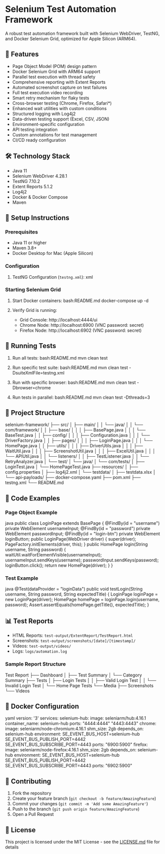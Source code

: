 # Selenium Test Automation Framework

A robust test automation framework built with Selenium WebDriver, TestNG, and Docker Selenium Grid, optimized for Apple Silicon (ARM64).

## 🚀 Features

- Page Object Model (POM) design pattern
- Docker Selenium Grid with ARM64 support
- Parallel test execution with thread safety
- Comprehensive reporting with Extent Reports
- Automated screenshot capture on test failures
- Full test execution video recording
- Smart retry mechanism for flaky tests
- Cross-browser testing (Chrome, Firefox, Safari\*)
- Enhanced wait utilities with custom conditions
- Structured logging with Log4j2
- Data-driven testing support (Excel, CSV, JSON)
- Environment-specific configuration
- API testing integration
- Custom annotations for test management
- CI/CD ready configuration

## 🛠️ Technology Stack

- Java 11
- Selenium WebDriver 4.28.1
- TestNG 7.10.2
- Extent Reports 5.1.2
- Log4j2
- Docker & Docker Compose
- Maven

## 🔧 Setup Instructions

### Prerequisites

- Java 11 or higher
- Maven 3.8+
- Docker Desktop for Mac (Apple Silicon)

### Configuration


1. TestNG Configuration (`testng.xml`):
   xml
   <?xml version="1.0" encoding="UTF-8"?>
   <!DOCTYPE suite SYSTEM "https://testng.org/testng-1.0.dtd">
   <suite name="Regression Suite" parallel="tests" thread-count="3">
   <listeners>
   <listener class-name="com.framework.listeners.TestListener"></listener>
   <listener class-name="com.framework.retry.RetryAnnotationTransformer"></listener>
   </listeners>
   <test name="Chrome Tests">
   <parameter name="browser" value="chrome"></parameter>
   <classes>
   <class name="com.tests.ElementInteractionTest"></class>
   </classes>
   </test>
   </suite>

### Starting Selenium Grid

1. Start Docker containers:
   bash:README.md
   docker-compose up -d

2. Verify Grid is running:
   - Grid Console: http://localhost:4444/ui
   - Chrome Node: http://localhost:6900 (VNC password: secret)
   - Firefox Node: http://localhost:6902 (VNC password: secret)

## 🏃 Running Tests

1. Run all tests:
   bash:README.md
   mvn clean test

2. Run specific test suite:
   bash:README.md
   mvn clean test -DsuiteXmlFile=testng.xml

3. Run with specific browser:
   bash:README.md
   mvn clean test -Dbrowser=chrome
4. Run tests in parallel:
   bash:README.md
   mvn clean test -Dthreads=3

## 📁 Project Structure

selenium-framework/
├── src/
│ ├── main/
│ │ └── java/
│ │ └── com/framework/
│ │ ├── base/
│ │ │ ├── BasePage.java
│ │ │ └── BaseTest.java
│ │ ├── config/
│ │ │ ├── Configuration.java
│ │ │ └── DriverFactory.java
│ │ ├── pages/
│ │ │ ├── LoginPage.java
│ │ │ └── HomePage.java
│ │ ├── utils/
│ │ │ ├── DriverUtils.java
│ │ │ ├── WaitUtil.java
│ │ │ ├── ScreenshotUtil.java
│ │ │ ├── ExcelUtil.java
│ │ │ └── APIUtil.java
│ │ └── listeners/
│ │ ├── TestListener.java
│ │ └── RetryAnalyzer.java
│ └── test/
│ └── java/
│ └── com/tests/
│ ├── LoginTest.java
│ └── HomePageTest.java
├── resources/
│ ├── config.properties
│ ├── log4j2.xml
│ └── testdata/
│ ├── testdata.xlsx
│ └── api-payloads/
├── docker-compose.yaml
├── pom.xml
├── testng.xml
└── README.md

## 📝 Code Examples

### Page Object Example

java
public class LoginPage extends BasePage {
@FindBy(id = "username")
private WebElement usernameInput;
@FindBy(id = "password")
private WebElement passwordInput;
@FindBy(id = "login-btn")
private WebElement loginButton;
public LoginPage(WebDriver driver) {
super(driver);
PageFactory.initElements(driver, this);
}
public HomePage login(String username, String password) {
waitUtil.waitForElementVisible(usernameInput);
usernameInput.sendKeys(username);
passwordInput.sendKeys(password);
loginButton.click();
return new HomePage(driver);
}
}

### Test Example

java
@Test(dataProvider = "loginData")
public void testLogin(String username, String password, String expectedTitle) {
LoginPage loginPage = new LoginPage(driver);
HomePage homePage = loginPage.login(username, password);
Assert.assertEquals(homePage.getTitle(), expectedTitle);
}

## 📊 Test Reports

- HTML Reports: `test-output/ExtentReport/TestReport.html`
- Screenshots: `test-output/screenshots/[date]/[timestamp]/`
- Videos: `test-output/videos/`
- Logs: `logs/automation.log`

### Sample Report Structure

Test Report
├── Dashboard
│ ├── Test Summary
│ └── Category Summary
├── Tests
│ ├── Login Tests
│ │ ├── Valid Login Test
│ │ └── Invalid Login Test
│ └── Home Page Tests
└── Media
├── Screenshots
└── Videos

## 🐳 Docker Configuration

yaml
version: '3'
services:
selenium-hub:
image: seleniarm/hub:4.16.1
container_name: selenium-hub
ports:
"4444:4444"
"4443:4443"
chrome:
image: seleniarm/node-chromium:4.16.1
shm_size: 2gb
depends_on:
selenium-hub
environment:
SE_EVENT_BUS_HOST=selenium-hub
SE_EVENT_BUS_PUBLISH_PORT=4442
SE_EVENT_BUS_SUBSCRIBE_PORT=4443
ports:
"6900:5900"
firefox:
image: seleniarm/node-firefox:4.16.1
shm_size: 2gb
depends_on:
selenium-hub
environment:
SE_EVENT_BUS_HOST=selenium-hub
SE_EVENT_BUS_PUBLISH_PORT=4442
SE_EVENT_BUS_SUBSCRIBE_PORT=4443
ports:
"6902:5900"

## 🤝 Contributing

1. Fork the repository
2. Create your feature branch (`git checkout -b feature/AmazingFeature`)
3. Commit your changes (`git commit -m 'Add some AmazingFeature'`)
4. Push to the branch (`git push origin feature/AmazingFeature`)
5. Open a Pull Request

## 📄 License

This project is licensed under the MIT License - see the [LICENSE.md](LICENSE.md) file for details
